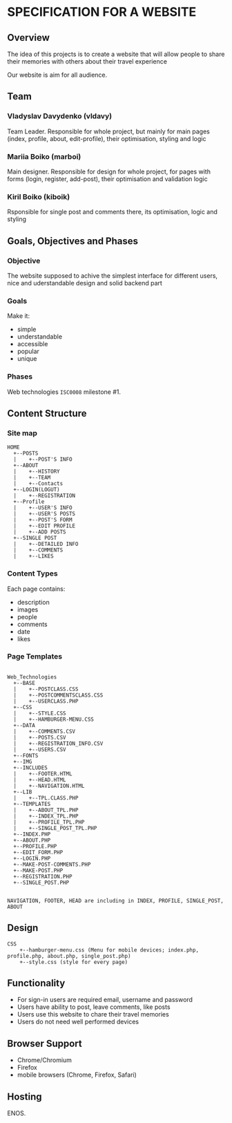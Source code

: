# SPECIFICATION FOR A WEBSITE

## Overview

The idea of this projects is to create a website that will allow people to share their memories with others about their travel experience

Our website is aim for all audience. 

## Team

### Vladyslav Davydenko (vldavy)
Team Leader. Responsible for whole project, but mainly for main pages (index, profile, about, edit-profile), their optimisation, styling and logic

### Mariia Boiko (marboi)
Main designer. Responsible for design for whole project, for pages with forms (login, register, add-post), their optimisation and validation logic

### Kiril Boiko (kiboik)
Rsponsible for single post and comments there, its optimisation, logic and styling
## Goals, Objectives and Phases

### Objective

The website supposed to achive the simplest interface for different users, nice and uderstandable design and solid backend part

### Goals

Make it:
* simple
* understandable
* accessible
* popular
* unique

### Phases

Web technologies `ISC0008` milestone #1.

## Content Structure

### Site map


```text
HOME
  +--POSTS
  |    +--POST'S INFO
  +--ABOUT
  |    +--HISTORY
  |    +--TEAM
  |    +--Contacts
  +--LOGIN(LOGUT)
  |    +--REGISTRATION
  +--Profile
  |    +--USER'S INFO
  |    +--USER'S POSTS
  |    +--POST'S FORM
  |    +--EDIT PROFILE
  |    +--ADD POSTS
  +--SINGLE POST
  |    +--DETAILED INFO
  |    +--COMMENTS
  |    +--LIKES
```

### Content Types

Each page contains:

* description
* images
* people
* comments
* date
* likes


### Page Templates
```text

Web_Technologies
  +--BASE
  |    +--POSTCLASS.CSS
  |    +--POSTCOMMENTSCLASS.CSS
  |    +--USERCLASS.PHP
  +--CSS
  |    +--STYLE.CSS
  |    +--HAMBURGER-MENU.CSS
  +--DATA
  |    +--COMMENTS.CSV
  |    +--POSTS.CSV
  |    +--REGISTRATION_INFO.CSV
  |    +--USERS.CSV
  +--FONTS
  +--IMG
  +--INCLUDES
  |    +--FOOTER.HTML
  |    +--HEAD.HTML
  |    +--NAVIGATION.HTML
  +--LIB
  |    +--TPL.CLASS.PHP
  +--TEMPLATES
  |    +--ABOUT_TPL.PHP
  |    +--INDEX_TPL.PHP
  |    +--PROFILE_TPL.PHP
  |    +--SINGLE_POST_TPL.PHP
  +--INDEX.PHP
  +--ABOUT.PHP
  +--PROFILE.PHP 
  +--EDIT_FORM.PHP
  +--LOGIN.PHP
  +--MAKE-POST-COMMENTS.PHP
  +--MAKE-POST.PHP
  +--REGISTRATION.PHP
  +--SINGLE_POST.PHP


NAVIGATION, FOOTER, HEAD are including in INDEX, PROFILE, SINGLE_POST, ABOUT
```
## Design

```text
CSS
    +--hamburger-menu.css (Menu for mobile devices; index.php, profile.php, about.php, single_post.php)
    +--style.css (style for every page)
```

## Functionality

* For sign-in users are required email, username and password
* Users have ability to post, leave comments, like posts
* Users use this website to chare their travel memories
* Users do not need well performed devices

## Browser Support

* Chrome/Chromium
* Firefox
* mobile browsers (Chrome, Firefox, Safari)

## Hosting

ENOS.